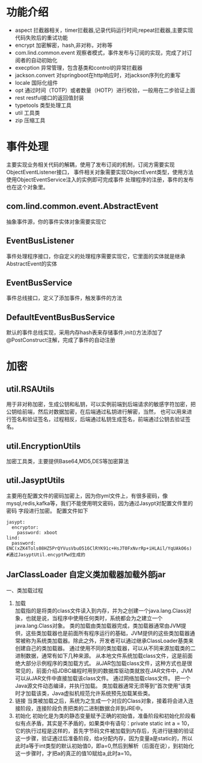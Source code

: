 # 功能介绍
* aspect 拦截器相关，timer拦截器,记录代码运行时间;repeat拦截器,主要实现代码失败后的重试功能 
* encrypt 加密解密，hash,非对称，对称等
* com.lind.common.event 观察者模式，事件发布与订阅的实现，完成了对订阅者的自动初始化
* execption 异常管理，包含基类和control的异常拦截器
* jackson.convert 对springboot在http响应时，对jackson序列化的重写
* locale 国际化组件
* opt 通过时间（TOTP）或者数量（HOTP）进行校验，一般用在二步验证上面
* rest restful接口的返回值封装
* typetools 类型处理工具
* util 工具类
* zip 压缩工具

# 事件处理
主要实现业务相关代码的解耦，使用了发布订阅的机制，订阅方需要实现ObjectEventListener接口，
事件相关对象需要实现ObjectEvent类型，使用方法使用ObjectEventService注入的实例即可完成事件
处理程序的注册，事件的发布也在这个对象里。
## com.lind.common.event.AbstractEvent
抽象事件源，你的事件实体对象需要实现它
## EventBusListener
事件处理程序接口，你自定义的处理程序需要实现它，它里面的实体就是继承AbstractEvent的实体
## EventBusService
事件总线接口，定义了添加事件，触发事件的方法
## DefaultEventBusBusService
默认的事件总线实现，采用内存hash表来存储事件,init()方法添加了@PostConstruct注解，完成了事件的自动注册
# 加密
## util.RSAUtils
用于非对称加密，生成公钥和私钥，可以实例前端到后端请求的敏感字符加密，把公钥给前端，然后对数据加密，在后端通过私钥进行解密，当然，
也可以用来进行签名和验证签名，过程相反，后端通过私钥生成签名，前端通过公钥去验证签名。
## util.EncryptionUtils
加密工具类，主要提供Base64,MD5,DES等加密算法
## util.JasyptUtils
主要用在配置文件的密码加密上，因为你yml文件上，有很多密码，像mysql,redis,kafka等，我们不能使用明文密码，因为通过Jasypt对配置文件里的密码
字段进行加密。
配置文件如下
```$xslt
jasypt:
  encryptor:
    password: xboot
lind:
  password: ENC(xZK4Tols08HZ5PrQYVusVbuO516ClRYK91c+HsJT0FxNvrRp+iHLAil/YqUAkO6s) #通过JasyptUtil.encyptPwd生成的
```
## JarClassLoader 自定义类加载器加载外部jar
一、类加载过程
1. 加载    
加载指的是将类的class文件读入到内存，并为之创建一个java.lang.Class对象，也就是说，当程序中使用任何类时，系统都会为之建立一个java.lang.Class对象。
类的加载由类加载器完成，类加载器通常由JVM提供，这些类加载器也是前面所有程序运行的基础，JVM提供的这些类加载器通常被称为系统类加载器。除此之外，开发者可以通过继承ClassLoader基类来创建自己的类加载器。
通过使用不同的类加载器，可以从不同来源加载类的二进制数据，通常有如下几种来源。
从本地文件系统加载class文件，这是前面绝大部分示例程序的类加载方式。
从JAR包加载class文件，这种方式也是很常见的，前面介绍JDBC编程时用到的数据库驱动类就放在JAR文件中，JVM可以从JAR文件中直接加载该class文件。
通过网络加载class文件。
把一个Java源文件动态编译，并执行加载。
类加载器通常无须等到“首次使用”该类时才加载该类，Java虚拟机规范允许系统预先加载某些类。
2. 链接
    当类被加载之后，系统为之生成一个对应的Class对象，接着将会进入连接阶段，连接阶段负责把类的二进制数据合并到JRE中。
3. 初始化
初始化是为类的静态变量赋予正确的初始值，准备阶段和初始化阶段看似有点矛盾，其实是不矛盾的，如果类中有语句：private static int a = 10，它的执行过程是这样的，首先字节码文件被加载到内存后，先进行链接的验证这一步骤，验证通过后准备阶段，给a分配内存，因为变量a是static的，所以此时a等于int类型的默认初始值0，即a=0,然后到解析（后面在说），到初始化这一步骤时，才把a的真正的值10赋给a,此时a=10。